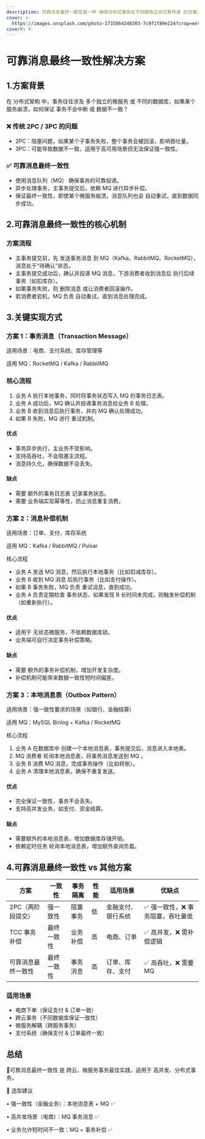 ```yaml
---
description: 可靠消息最终一致性是一种 确保分布式事务在不同服务之间可靠传递 的方案，它 利用消息队列（MQ）保证事务消息的可靠投递，防止数据丢失，实现最终一致性。
cover: >-
  https://images.unsplash.com/photo-1735864248303-7c9f1f89e224?crop=entropy&cs=srgb&fm=jpg&ixid=M3wxOTcwMjR8MHwxfHJhbmRvbXx8fHx8fHx8fDE3Mzk1NDkxNTN8&ixlib=rb-4.0.3&q=85
coverY: 0
---
```


# 可靠消息最终一致性解决方案

## 1.方案背景

在 分布式架构 中，事务往往涉及 多个独立的微服务 或 不同的数据库，如果某个服务崩溃，如何保证 事务不会中断 或 数据不一致？

### ❌ 传统 2PC / 3PC 的问题

* 2PC：阻塞问题，如果某个子事务失败，整个事务会被回滚，影响吞吐量。
* 3PC：可能导致数据不一致，适用于高可用场景但无法保证强一致性。

### ✅ 可靠消息最终一致性

* 使用消息队列（MQ） 确保事务的可靠投递。
* 异步处理事务，主事务提交后，依赖 MQ 进行异步补偿。
* 保证最终一致性，即使某个微服务崩溃，消息队列也会 自动重试，直到数据同步成功。

## 2.可靠消息最终一致性的核心机制

### 方案流程

* 主事务提交前，先 发送事务消息 到 MQ（Kafka、RabbitMQ、RocketMQ），消息处于“待确认”状态。
* 主事务提交成功后，确认并投递 MQ 消息，下游消费者收到消息后 执行后续事务（如扣库存）。
* 如果事务失败，则 删除消息 或让消费者回滚操作。
* 若消费者宕机，MQ 负责 自动重试，直到消息处理完成。

## 3.关键实现方式

### 方案 1：事务消息（Transaction Message）

适用场景：电商、支付系统、库存管理等

适用 MQ：RocketMQ / Kafka / RabbitMQ

### 核心流程

1. 业务 A 执行本地事务，同时将事务状态写入 MQ 的事务日志表。
2. 业务 A 成功后，MQ 确认并投递事务消息给业务 B 处理。
3. 业务 B 收到消息后执行事务，并向 MQ 确认处理成功。
4. 如果 B 失败，MQ 进行 重试机制。

#### 优点

* 事务异步执行，主业务不受影响。
* 支持高吞吐，不会阻塞主流程。
* 消息持久化，确保数据不会丢失。

#### 缺点

* 需要 额外的事务日志表 记录事务状态。
* 需要 业务端实现幂等性，防止消息重复消费。

### 方案 2：消息补偿机制

适用场景：订单、支付、库存系统

适用 MQ：Kafka / RabbitMQ / Pulsar

核心流程

* 业务 A 发送 MQ 消息，然后执行本地事务（比如扣减库存）。
* 业务 B 收到 MQ 消息 后执行事务（比如支付操作）。
* 如果 B 事务失败，MQ 负责 重试消息，直到成功。
* 业务 A 负责定期检查 事务状态，如果发现 B 长时间未完成，则触发补偿机制（如重新执行）。

#### 优点

* 适用于 无状态微服务，不依赖数据库锁。
* 业务端可自行决定事务补偿策略。

#### 缺点

* 需要 额外的事务补偿机制，增加开发复杂度。
* 补偿机制可能带来数据一致性短时间偏差。

### 方案 3：本地消息表（Outbox Pattern）

适用场景：强一致性要求的场景（如银行、金融结算）

适用 MQ：MySQL Binlog + Kafka / RocketMQ

核心流程

1. 业务 A 在数据库中 创建一个本地消息表，事务提交后，消息进入本地表。
2. MQ 消费者 轮询本地消息表，将事务消息发送到 MQ 。
3. 业务 B 消费 MQ 消息，完成事务操作（比如转账）。
4. 业务 A 清理本地消息表，确保不重复发送。

#### 优点

* 完全保证一致性，事务不会丢失。
* 支持高并发业务，如支付、资金结算。

#### 缺点

* 需要额外的本地消息表，增加数据库存储开销。
* 依赖定时任务 轮询本地消息表，增加额外查询负载。

## 4.可靠消息最终一致性 vs 其他方案

| 方案         | 一致性   | 事务隔离 | 性能 | 适用场景      | 优缺点                |
| ---------- | ----- | ---- | -- | --------- | ------------------ |
| 2PC（两阶段提交） | 强一致性  | 阻塞事务 | 低  | 金融支付、银行系统 | ✅ 强一致性，❌ 事务阻塞，吞吐量低 |
| TCC 事务补偿   | 最终一致性 | 业务补偿 | 高  | 电商、订单     | ✅ 高并发，❌ 需补偿逻辑      |
| 可靠消息最终一致性  | 最终一致性 | 事务消息 | 高  | 订单、库存、支付  | ✅ 高吞吐，❌ 需要 MQ      |

### &#x20;适用场景

* 电商下单（保证支付 & 订单一致）
* 跨云事务（不同数据库保证一致性）
* 微服务解耦（跨服务事务）
* 支付系统（确保支付 & 订单最终一致）

## &#x20;总结

🚀可靠消息最终一致性 是 跨云、微服务事务最佳实践，适用于 高并发、分布式事务。

📌 选型建议

• 强一致性（金融业务）：本地消息表 + MQ ✅

• 高并发场景（电商）：MQ 事务消息 ✅

• 业务允许短时间不一致：MQ + 事务补偿 ✅

